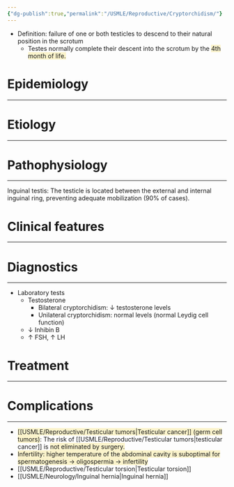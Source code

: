 ```yaml
---
{"dg-publish":true,"permalink":"/USMLE/Reproductive/Cryptorchidism/"}
---
```


- Definition: failure of one or both testicles to descend to their natural position in the scrotum
	- Testes normally complete their descent into the scrotum by the <span style="background:rgba(240, 200, 0, 0.2)">4th month of life.</span>
# Epidemiology
---


# Etiology
---


# Pathophysiology
---
Inguinal testis: The testicle is located between the external and internal inguinal ring, preventing adequate mobilization (90% of cases).

# Clinical features
---


# Diagnostics
---
- Laboratory tests
	- Testosterone
		- Bilateral cryptorchidism: ↓ testosterone levels
		- Unilateral cryptorchidism: normal levels (normal Leydig cell function)
	- ↓ Inhibin B
	- ↑ FSH, ↑ LH

# Treatment
---

# Complications 
---
- <span style="background:rgba(240, 200, 0, 0.2)">[[USMLE/Reproductive/Testicular tumors\|Testicular cancer]] (germ cell tumors)</span>: The risk of [[USMLE/Reproductive/Testicular tumors\|testicular cancer]] is <span style="background:rgba(240, 200, 0, 0.2)">not eliminated by surgery.</span>
- <span style="background:rgba(240, 200, 0, 0.2)">Infertility: higher temperature of the abdominal cavity is suboptimal for spermatogenesis → oligospermia → infertility</span>
- [[USMLE/Reproductive/Testicular torsion\|Testicular torsion]]
- [[USMLE/Neurology/Inguinal hernia\|Inguinal hernia]]
